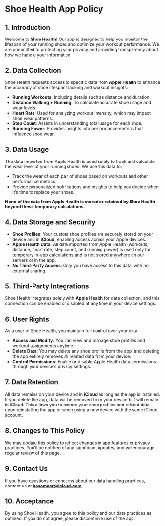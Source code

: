 # Shoe Health App Policy

## 1. Introduction

Welcome to **Shoe Health**! Our app is designed to help you monitor the lifespan of your running shoes and optimize your workout performance. We are committed to protecting your privacy and providing transparency about how we handle your information.

## 2. Data Collection

Shoe Health requests access to specific data from **Apple Health** to enhance the accuracy of shoe lifespan tracking and workout insights:

- **Running Workouts**: Including details such as distance and duration.
- **Distance Walking + Running**: To calculate accurate shoe usage and wear levels.
- **Heart Rate**: Used for analyzing workout intensity, which may impact shoe wear patterns.
- **Step Count**: Assists in understanding total usage for each shoe.
- **Running Power**: Provides insights into performance metrics that influence shoe wear.

## 3. Data Usage

The data imported from Apple Health is used solely to track and calculate the wear level of your running shoes. We use this data to:

- Track the wear of each pair of shoes based on workouts and other performance metrics.
- Provide personalized notifications and insights to help you decide when it’s time to replace your shoes.

**None of the data from Apple Health is stored or retained by Shoe Health beyond these temporary calculations.**

## 4. Data Storage and Security

- **Shoe Profiles**: Your custom shoe profiles are securely stored on your device and in **iCloud**, enabling access across your Apple devices.
- **Apple Health Data**: All data imported from Apple Health (workouts, distance, heart rate, step count, and running power) is used only for temporary in-app calculations and is not stored anywhere on our servers or in the app.
- **No Third-Party Access**: Only you have access to this data, with no external sharing.

## 5. Third-Party Integrations

Shoe Health integrates solely with **Apple Health** for data collection, and this connection can be enabled or disabled at any time in your device settings.

## 6. User Rights

As a user of Shoe Health, you maintain full control over your data:

- **Access and Modify**: You can view and manage shoe profiles and workout assignments anytime.
- **Delete Data**: You may delete any shoe profile from the app, and deleting the app entirely removes all related data from your device.
- **Control Permissions**: Enable or disable Apple Health data permissions through your device’s privacy settings.

## 7. Data Retention

All data remains on your device and in **iCloud** as long as the app is installed. If you delete the app, data will be removed from your device but will remain in iCloud. This allows you to restore your shoe profiles and related data upon reinstalling the app or when using a new device with the same iCloud account.

## 8. Changes to This Policy

We may update this policy to reflect changes in app features or privacy practices. You’ll be notified of any significant updates, and we encourage regular review of this page.

## 9. Contact Us

If you have questions or concerns about our data handling practices, contact us at **basamacr@icloud.com**.

## 10. Acceptance

By using Shoe Health, you agree to this policy and our data practices as outlined. If you do not agree, please discontinue use of the app.

